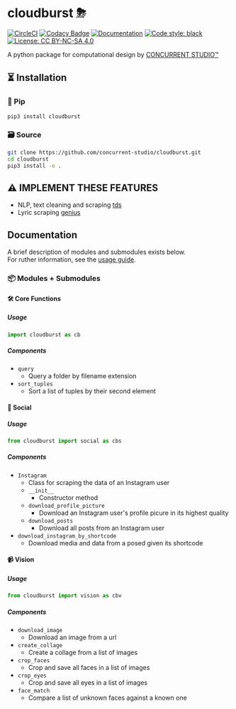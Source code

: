 # cloudburst ⛈
[![CircleCI](https://circleci.com/gh/concurrent-studio/cloudburst.svg?style=shield)](https://circleci.com/gh/concurrent-studio/cloudburst)
[![Codacy Badge](https://api.codacy.com/project/badge/Grade/4bb39fbbdf594ef5915003e824c323ef)](https://www.codacy.com/gh/concurrent-studio/cloudburst?utm_source=github.com&amp;utm_medium=referral&amp;utm_content=concurrent-studio/cloudburst&amp;utm_campaign=Badge_Grade)
[![Documentation](https://img.shields.io/badge/docs-reference-brightgreen.svg)](https://concurrent-studio.github.io/cloudburst/)
[![Code style: black](https://img.shields.io/badge/code%20style-black-000000.svg)](https://github.com/psf/black)
[![License: CC BY-NC-SA 4.0](https://img.shields.io/badge/License-CC%20BY--NC--SA%204.0-lightgrey.svg)](https://creativecommons.org/licenses/by-nc-sa/4.0/)

A python package for computational design by [CONCURRENT STUDIO™](https://www.concurrent.studio)


## ⏳ Installation
### 🐍 Pip
```bash
pip3 install cloudburst
```

### 🗃 Source
```bash
git clone https://github.com/concurrent-studio/cloudburst.git
cd cloudburst
pip3 install -e .
```

## ⚠️  IMPLEMENT THESE FEATURES
- NLP, text cleaning and scraping [tds](https://towardsdatascience.com/nlp-for-beginners-cleaning-preprocessing-text-data-ae8e306bef0f)
- Lyric scraping [genius](https://towardsdatascience.com/nlp-for-beginners-cleaning-preprocessing-text-data-ae8e306bef0f) 

## Documentation 
A brief description of modules and submodules exists below.  
For ruther information, see the [usage guide](https://concurrent-studio.github.io/cloudburst/).

### 📦 Modules + Submodules
#### 🛠 Core Functions
##### Usage
```python
import cloudburst as cb
```

##### Components
- `query`
    - Query a folder by filename extension
- `sort_tuples`
    - Sort a list of tuples by their second element

#### 📱 Social
##### Usage
```python
from cloudburst import social as cbs
```

##### Components
- `Instagram`
    - Class for scraping the data of an Instagram user
    - `__init__`
        - Constructor method
    - `download_profile_picture`
        - Download an Instagram user's profile picure in its highest quality
    - `download_posts`
        - Download all posts from an Instagram user
- `download_instagram_by_shortcode`
    - Download media and data from a posed given its shortcode 

#### 📹 Vision
##### Usage
```python
from cloudburst import vision as cbv
```

##### Components
- `download_image`
    - Download an image from a url
- `create_collage`
    - Create a collage from a list of images
- `crop_faces`
    - Crop and save all faces in a list of images
- `crop_eyes`
    - Crop and save all eyes in a list of images
- `face_match`
    - Compare a list of unknown faces against a known one
